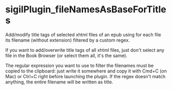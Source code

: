 # sigilPlugin_fileNamesAsBaseForTitles
Add/modify title tags of selected xhtml files of an epub using for each file its filename (without extension) filtered by a custom regex.

If you want to add/overwrite title tags of all xhtml files, just don't select any file in the Book Browser (or select them all, it's the same).

The regular expression you want to use to filter the filenames must be copied to the clipboard: just write it somewhere and copy it with Cmd+C (on Mac) or Ctrl+C right before launching the plugin. If the regex doesn't match anything, the entire filename will be written as title.
